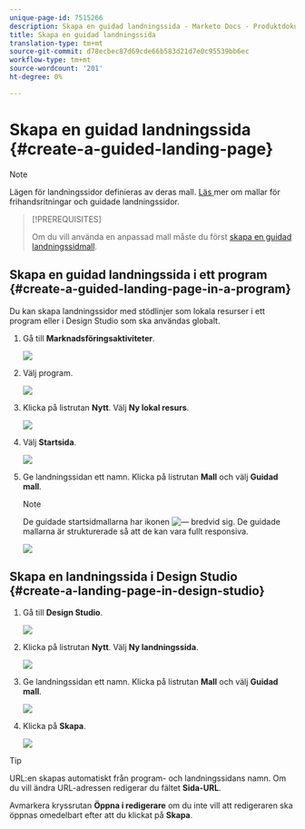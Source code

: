 ```yaml
---
unique-page-id: 7515266
description: Skapa en guidad landningssida - Marketo Docs - Produktdokumentation
title: Skapa en guidad landningssida
translation-type: tm+mt
source-git-commit: d78ecbec87d69cde66b583d21d7e0c95539bb6ec
workflow-type: tm+mt
source-wordcount: '201'
ht-degree: 0%

---
```



# Skapa en guidad landningssida {#create-a-guided-landing-page}

>[!NOTE]
>
>Lägen för landningssidor definieras av deras mall. [Läs ](/help/marketo/product-docs/demand-generation/landing-pages/understanding-landing-pages/understanding-free-form-vs-guided-landing-pages.md) mer om mallar för frihandsritningar och guidade landningssidor.

>[!PREREQUISITES]
>
>Om du vill använda en anpassad mall måste du först [skapa en guidad landningssidmall](/help/marketo/product-docs/demand-generation/landing-pages/landing-page-templates/create-a-guided-landing-page-template.md).

## Skapa en guidad landningssida i ett program {#create-a-guided-landing-page-in-a-program}

Du kan skapa landningssidor med stödlinjer som lokala resurser i ett program eller i Design Studio som ska användas globalt.

1. Gå till **Marknadsföringsaktiviteter**.

   ![](assets/one-1.png)

1. Välj program.

   ![](assets/image2015-5-26-9-3a24-3a2.png)

1. Klicka på listrutan **Nytt**. Välj **Ny lokal resurs**.

   ![](assets/image2015-5-26-9-3a25-3a36.png)

1. Välj **Startsida**.

   ![](assets/four.png)

1. Ge landningssidan ett namn. Klicka på listrutan **Mall** och välj **Guidad mall**.

   >[!NOTE]
   >
   >De guidade startsidmallarna har ikonen ![—](assets/image2015-5-26-9-3a26-3a51.png) bredvid sig. De guidade mallarna är strukturerade så att de kan vara fullt responsiva.

   ![](assets/image2015-5-24-15-3a47-3a56.png)

## Skapa en landningssida i Design Studio {#create-a-landing-page-in-design-studio}

1. Gå till **Design Studio**.

   ![](assets/six.png)

1. Klicka på listrutan **Nytt**. Välj **Ny landningssida**.

   ![](assets/seven.png)

1. Ge landningssidan ett namn. Klicka på listrutan **Mall** och välj **Guidad mall**.

   ![](assets/image2015-5-26-9-3a27-3a34.png)

1. Klicka på **Skapa**.

   ![](assets/image2015-5-26-9-3a28-3a8.png)

>[!TIP]
>
>URL:en skapas automatiskt från program- och landningssidans namn. Om du vill ändra URL-adressen redigerar du fältet **Sida-URL**.
>
>Avmarkera kryssrutan **Öppna i redigerare** om du inte vill att redigeraren ska öppnas omedelbart efter att du klickat på **Skapa**.

